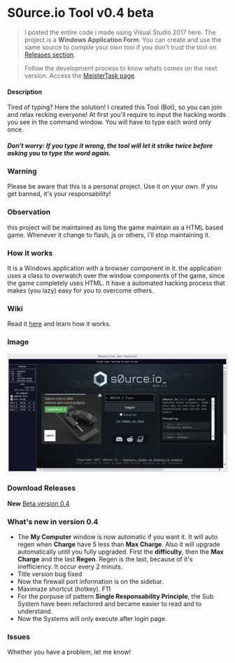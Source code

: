 # S0urce.io Tool v0.4 beta
> I posted the entire code i made using Visual Studio 2017 here. The project is a **Windows Application Form**. You can create and use the same source to compile your own tool if you don't trust the tool on [Releases section](https://github.com/plinio-jrm/S0urce.io-Tool/releases "Releases").

> Follow the development process to know whats comes on the next version. Access the [MeisterTask page](https://www.meistertask.com/app/project/xXlUDrFS/s0urce-io-tool "Development process").

#### Description
Tired of typing? Here the solution! I created this Tool (Bot), so you can join and relax recking everyone! At first you'll require to input the hacking words you see in the command window. You will have to type each word only once. 
##### Don't worry: If you type it wrong, the tool will let it strike twice before asking you to type the word again.

### Warning
Please be aware that this is a personal project. Use it on your own. If you get banned, it's your responsability!

### Observation
this project will be maintained as long the game maintain as a HTML based game. Whenever it change to flash, js or others, i'll stop maintaining it.

### How it works
It is a Windows application with a browser component in it. the application uses a class to overwatch over the window components of the game, since the game completely uses HTML. It have a automated hacking process that makes (you lazy) easy for you to overcome others.

### Wiki
Read it [here](https://github.com/plinio-jrm/S0urce.io-Tool/wiki "S0urce.io Tool Wiki") and learn how it works.

### Image
![Preview](https://github.com/plinio-jrm/S0urce.io-Tool/blob/master/Images/Version%200.4-beta.JPG)

### Download Releases
**New** [Beta version 0.4](https://github.com/plinio-jrm/S0urce.io-Tool/releases/tag/v0.4-beta "Download Beta version 0.4")

### What's new in version 0.4
* The **My Computer** window is now automatic if you want it. It will auto regen when **Charge** have 5 less than **Max Charge**. Also it will upgrade automatically until you fully upgraded. First the **difficulty**, then the **Max Charge** and the last **Regen**. Regen is the last, because of it's inefficiency. It occur every 2 minuts.
* Title version bug fixed
* Now the firewall port information is on the sidebar.
* Maximaze shortcut (hotkey). F11
* For the porpuse of pattern **Single Responsability Principle**, the Sub System have been refactored and became easier to read and to understand.
* Now the Systems will only execute after login page.

### Issues
Whether you have a problem, let me know! 
